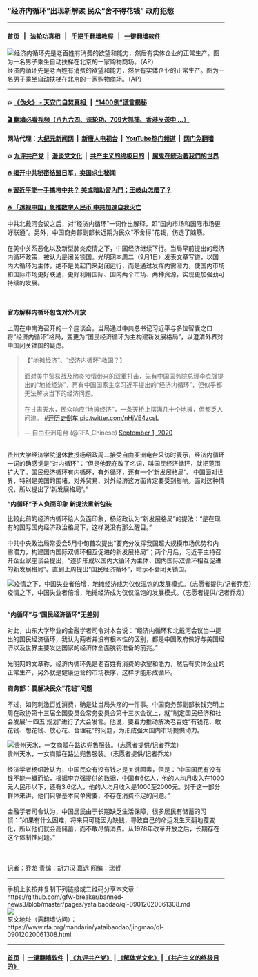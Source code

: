 ### “经济内循环”出现新解读   民众“舍不得花钱” 政府犯愁
------------------------

#### [首页](https://github.com/gfw-breaker/banned-news3/blob/master/README.md) &nbsp;&nbsp;|&nbsp;&nbsp; [法轮功真相](https://github.com/begood0513/basic/blob/master/README.md)  &nbsp;&nbsp;|&nbsp;&nbsp; [手把手翻墙教程](https://github.com/gfw-breaker/guides/wiki)  &nbsp;&nbsp;|&nbsp;&nbsp; [一键翻墙软件](https://github.com/gfw-breaker/nogfw/blob/master/README.md)  



<div id="headerimg">
 <img alt="经济内循环先是老百姓有消费的欲望和能力，然后有实体企业的正常生产。图为一名男子乘坐自动扶梯在北京的一家购物商场。（AP）" src="https://www.rfa.org/mandarin/yataibaodao/jingmao/ql-09012020061308.html/AP_20136306811065.jpg/@@images/3fecae31-5b47-4d66-94bc-4b154805419e.jpeg" title="经济内循环先是老百姓有消费的欲望和能力，然后有实体企业的正常生产。图为一名男子乘坐自动扶梯在北京的一家购物商场。（AP）"/>
 <div id="headerimgcontents">
  <div id="headerimgcaption">
   <span>
    经济内循环先是老百姓有消费的欲望和能力，然后有实体企业的正常生产。图为一名男子乘坐自动扶梯在北京的一家购物商场。（AP）
   </span>
   <!-- zoomattribute -->
  </div>
  <!-- headerimgcaption -->
 </div>
 <!-- headerimagecontents -->
</div>

<hr/>


#### 💥 [《伪火》 - 天安门自焚真相 ](http://141.164.51.119:10000/videos/blog/weihuo.html)&nbsp; |&nbsp; [“1400例”谎言揭秘  ](http://141.164.51.119:10000/videos/blog/jiexi1400.html)

#### [ 🎬  翻墙必看视频（八九六四、法轮功、709大抓捕、香港反送中 ...）](https://github.com/gfw-breaker/links/blob/master/banned.md)

#### 网站代理：[大纪元新闻网](http://167.172.10.89:10080/gb/) &nbsp;|&nbsp; [新唐人电视台](http://167.172.10.89:8808/gb/)  &nbsp;|&nbsp; [YouTube热门频道](http://158.247.203.241/youtube.html) &nbsp;|&nbsp; [网门免翻墙](http://158.247.203.241:11000/show.aspx?name=ogHome)

#### 💥 [九评共产党](http://141.164.51.119:10000/videos/res/jiuping/)&nbsp; |&nbsp; [漫谈党文化](http://141.164.51.119:10000/videos/res/mtdwh/)&nbsp; |&nbsp; [共产主义的终极目的](http://141.164.51.119:10000/videos/res/zjmd/)&nbsp; |&nbsp; [魔鬼在統治著我們的世界](http://141.164.51.119:10000/videos/res/TheSpecter/)  

#### [ 🔥  揭开中共秘密结盟日军，卖国求生秘闻 ](http://141.164.51.119:10000/videos/news/epoch01.html)

#### [ 🔥  習近平能一手搞垮中共？ 美或暗助習內鬥；王岐山怎麼了？](http://141.164.51.119:10000/videos/news/epoch02.html)

#### [ 🔥  「透视中国」急推数字人民币 中共加速自我灭亡](http://141.164.51.119:10000/videos/news/don01.html)

<div id="storytext">
 <div>
  <div class="slot_header">
  </div>
 </div>
 <p>
 </p>
 <p>
  中共北戴河会议之后，对“经济内循环”一词作出解释，即“国内市场和国际市场更好联通”。另外，中国商务部副部长近期为民众“不舍得”花钱，伤透了脑筋。
  <br/>
  <br/>
  在美中关系恶化以及新型肺炎疫情之下，中国经济继续下行。当局早前提出的经济内循环政策，被认为是闭关锁国。光明网本周二（9月1日）发表文章写道，以国内大循环为主体，绝不是关起门来封闭运行，而是通过发挥内需潜力，使国内市场和国际市场更好联通，更好利用国际、国内两个市场、两种资源，实现更加强劲可持续的发展。
 </p>
 <p>
 </p>
 <p>
  <br/>
  <br/>
  <b>
   官方解释内循环包含对外开放
  </b>
  <br/>
  <br/>
  上周在中南海召开的一个座谈会，当局通过中共总书记习近平与多位智囊之口将“经济内循环”格局，变更为“国民经济循环为主构建新发展格局”，以澄清外界对中国闭关锁国的疑虑。
 </p>
 <p>
 </p>
 <blockquote class="twitter-tweet">
  <p dir="ltr">
   【“地摊经济”、“经济内循环”救国？】
   <br/>
   <br/>
   面对美中贸易战及肺炎疫情带来的双重打击，先有中国国务院总理李克强提出的“地摊经济”，再有中国国家主席习近平提出的“经济内循环”，但似乎都无法解决当下的经济问题。
   <br/>
   <br/>
   在甘肃天水，民众响应“地摊经济”，一条天桥上摆满几十个地摊，但都乏人问津。
   <a href="https://twitter.com/hashtag/%E5%BC%80%E5%8E%86%E5%8F%B2%E5%80%92%E8%BD%A6?src=hash&amp;ref_src=twsrc%5Etfw">
    #开历史倒车
   </a>
   <a href="https://t.co/nHjVE4zcsL">
    pic.twitter.com/nHjVE4zcsL
   </a>
  </p>
  — 自由亚洲电台 (@RFA_Chinese)
  <a href="https://twitter.com/RFA_Chinese/status/1300671538123796480?ref_src=twsrc%5Etfw">
   September 1, 2020
  </a>
 </blockquote>
 <p>
 </p>
 <p>
  <br/>
  贵州大学经济学院退休教授杨绍政周二接受自由亚洲电台采访时表示，经济内循环一词的确感觉是“对内循环”：“但是他现在改了名词，叫国民经济循环，就把范围扩大了。国民经济循环有内循环，有外循环，还有一个‘新发展格局’。 中国面对世界，特别是美国的围堵，对外贸易、对外经济这方面肯定要受到影响。面对这种情况，所以提出了‘新发展格局’。”
 </p>
 <p>
  <b>
   “内循环”予人负面印象 新提法重新包装
  </b>
 </p>
 <p>
  比较此前的经济内循环给人负面印象，杨绍政认为“新发展格局”的提法：“是在现有的国际国内经济政治格局下，这样说没有那么醒目。”
  <br/>
  <br/>
  中共中央政治局常委会5月中旬首次提出“要充分发挥我国超大规模市场优势和内需潜力，构建国内国际双循环相互促进的新发展格局”；两个月后，习近平主持召开企业家座谈会提出，“逐步形成以国内大循环为主体、国内国际双循环相互促进的新发展格局”。直到上周提出“国民经济循环”，暗示不会闭关锁国。
 </p>
 <p>
 </p>
 <p>
  <div class="image-inline captioned" style="width:1037px;">
   <div style="width:1037px;">
    <img alt="疫情之下，中国失业者倍增，地摊经济成为仅仅温饱的发展模式。（志愿者提供/记者乔龙）" src="https://www.rfa.org/mandarin/yataibaodao/jingmao/ql-09012020061308.html/m0901-qlp1.jpg" title="疫情之下，中国失业者倍增，地摊经济成为仅仅温饱的发展模式。（志愿者提供/记者乔龙）"/>
   </div>
   <div class="image-caption">
    <span style="width:1037px;">
     疫情之下，中国失业者倍增，地摊经济成为仅仅温饱的发展模式。（志愿者提供/记者乔龙）
    </span>
    <span class="copyright">
    </span>
   </div>
  </div>
 </p>
 <p>
  <br/>
  <b>
   “内循环”与“国民经济循环”无差别
  </b>
  <br/>
  <br/>
  对此，山东大学毕业的金融学者司令对本台说：“经济内循环和北戴河会议当中提出的国民经济循环，我认为两者并没有根本性的区别，都是中国政府做好与美国经济以及世界主要发达国家的经济体全面脱钩准备的前兆。”
  <br/>
  <br/>
  光明网的文章称，经济内循环先是老百姓有消费的欲望和能力，然后有实体企业的正常生产，另外就是健康运营的市场秩序，这样才能形成循环。
  <br/>
  <br/>
  <b>
   商务部：要解决民众“花钱”问题
  </b>
  <br/>
  <br/>
  不过，如何刺激百姓消费，确是让当局头疼的一件事。中国商务部副部长钱克明上周在政协第十三届全国委员会常务委员会第十三次会议上，就“制定国民经济和社会发展‘十四五’规划”进行了大会发言。他说，要着力推动解决老百姓“有钱花、敢花钱、想花钱、放心花、合理花”的问题，为形成强大国内市场提供动力。
 </p>
 <p>
 </p>
 <p>
  <div class="image-inline captioned" style="width:1242px;">
   <div style="width:1242px;">
    <img alt="贵州天水，一女商贩在路边兜售服装。（志愿者提供/记者乔龙）" src="https://www.rfa.org/mandarin/yataibaodao/jingmao/ql-09012020061308.html/m0901-qlp4.jpg" title="贵州天水，一女商贩在路边兜售服装。（志愿者提供/记者乔龙）"/>
   </div>
   <div class="image-caption">
    <span style="width:1242px;">
     贵州天水，一女商贩在路边兜售服装。（志愿者提供/记者乔龙）
    </span>
    <span class="copyright">
    </span>
   </div>
  </div>
  <br/>
  经济学者杨绍政认为，中国民众有没有钱才是关键因素，但是：“中国国民有没有钱不能一概而论，根据李克强提供的数据，中国有6亿人，他的人均月收入在1000元人民币以下，还有3.6亿人，他的人均月收入是1000至2000元。对于这一部分群体来讲，他们只够基本简单需要，不存在消费不足的问题。”
  <br/>
  <br/>
  金融学者司令认为，中国居民由于长期缺乏生活保障，很多居民有储蓄的习惯：“如果有什么困难，将来只可能因为缺钱，导致自己的命运发生天翻地覆变化，所以他们就会高储蓄，而不敢尽情消费。从1978年改革开放之后，长期存在这个体制性问题。”
  <br/>
  <br/>
  <br/>
  <br/>
  记者：乔龙 责编：胡力汉 嘉远 网编：瑞哲
 </p>
</div>

<hr/>
手机上长按并复制下列链接或二维码分享本文章：<br/>
https://github.com/gfw-breaker/banned-news3/blob/master/pages/yataibaodao/ql-09012020061308.md <br/>
<a href='https://github.com/gfw-breaker/banned-news3/blob/master/pages/yataibaodao/ql-09012020061308.md'><img src='https://github.com/gfw-breaker/banned-news3/blob/master/pages/yataibaodao/ql-09012020061308.md.png'/></a> <br/>
原文地址（需翻墙访问）：https://www.rfa.org/mandarin/yataibaodao/jingmao/ql-09012020061308.html


------------------------
#### [首页](https://github.com/gfw-breaker/banned-news3/blob/master/README.md) &nbsp;|&nbsp; [一键翻墙软件](https://github.com/gfw-breaker/nogfw/blob/master/README.md) &nbsp;| [《九评共产党》](https://github.com/gfw-breaker/9ping.md/blob/master/README.md#九评之一评共产党是什么) | [《解体党文化》](https://github.com/gfw-breaker/jtdwh.md/blob/master/README.md) | [《共产主义的终极目的》](https://github.com/gfw-breaker/gczydzjmd.md/blob/master/README.md)


<img src='http://gfw-breaker.win/banned-news3/pages/yataibaodao/ql-09012020061308.md' width='0px' height='0px'/>